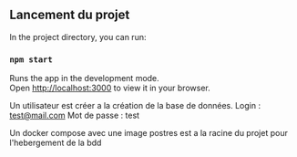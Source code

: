 ## Lancement du projet

In the project directory, you can run:

### `npm start`

Runs the app in the development mode.\
Open [http://localhost:3000](http://localhost:3000) to view it in your browser.

Un utilisateur est créer a la création de la base de données.
Login : test@mail.com
Mot de passe : test

Un docker compose avec une image postres est a la racine du projet pour l'hebergement de la bdd
